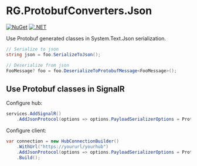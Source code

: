 # RG.ProtobufConverters.Json

[![NuGet](https://img.shields.io/nuget/v/RG.ProtobufConverters.Json.svg)](https://www.nuget.org/packages/RG.ProtobufConverters.Json/) [![.NET](https://github.com/ronnygunawan/protobuf-converters/actions/workflows/dotnet.yml/badge.svg)](https://github.com/ronnygunawan/protobuf-converters/actions/workflows/dotnet.yml)

Use Protobuf generated classes in System.Text.Json serialization.

```cs
// Serialize to json
string json = foo.SerializeToJson();

// Deserialize from json
FooMessage? foo = foo.DeserializeToProtobufMessage<FooMessage>();
```

## Use Protobuf classes in SignalR

Configure hub:
```cs
services.AddSignalR()
    .AddJsonProtocol(options => options.PayloadSerializerOptions = ProtobufJsonConverter.Options);
```

Configure client:
```cs
var connection = new HubConnectionBuilder()
    .WithUrl("https://yoururl/yourhub")
    .AddJsonProtocol(options => options.PayloadSerializerOptions = ProtobufJsonConverter.Options)
    .Build();
```
